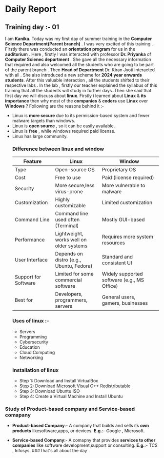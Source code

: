 # Daily Report
## Training day :- 01
I am **Kanika**. Today was my first day of summer training in the **Computer Science Department(Parent branch)** . I was very excited of this training . Firstly there was conducted an **orientation program** for us in the **auditorium** . Here , firstly I was interacted with professor **Dr. Priyanka** of **Computer Scienec department** . She gave all the necessary information that required and also welcomed all the students who are going to be part of the parent branch . Then **Head of Department** Dr. Kiran Jyoti interacted with all . She also introduced a new scheme for **2024 year onwards students**. After this valuable interaction , all the students shifted to their respective labs . In the lab , firstly our teacher explained the syllabus of this training that all the students will study in further days .Then she said that first day we will discuss about **linux**.
Firstly i learned about **Linux** & **its importance** then why most of the **companies** & **coders** use **Linux** over **Windows** ? Following are the reasons behind it :- 
- Linux is **more secure** due to its permission-based system and fewer malware targets than windows.
- Linux is **open source** , so it can be easily available.
- Linux is **free** , while windows required paid license.
- Linux has large community.
  ### Difference between linux and window
  | Feature | Linux | Window |
  |---------|-------|--------|
  |   Type	|Open-source OS	|Proprietary OS|
  |  Cost	  | Free to use	  |Paid (license required)|
  |Security	| More secure,less virus-prone	|More vulnerable to malware|
  |Customization |	Highly customizable	| Limited customization|
  |Command Line	|Command line used often (Terminal)|Mostly GUI-based| 
  |Performance	|Lightweight, works well on older systems	|Requires more system resources|
  |User Interface |Depends on distro (e.g., Ubuntu, Fedora)|Standard and consistent UI|
  |Support for Software|Limited for some commercial software|Widely supported software (e.g., MS Office)|
  |Best for |	Developers, programmers, servers|General users, gamers, businesses|
  ### Uses of linux :-
  - Servers
  - Programming
  - Cybersecurity
  - Education
  - Cloud Computing
  - Networking
  ### Installation of linux
  - Step 1: Download and Install VirtualBox
  - Step 2: Download Microsoft Visual C++ Redistributable
  - Step 3: Download Ubuntu ISO
  - Step 4: Create a Virtual Machine and Install Ubuntu
### Study of Product-based company and Service-based comapany
- **Product-based Company**:- A company that builds and sells its **own products** likesoftware,apps, or devices. **E.g.**:- Google , Microsoft.

- **Service-based Company**:- A comapny that provides **services to other companies** like software development,support or consulting. **E.g.**:- TCS , Infosys.
###That's all about the day 
